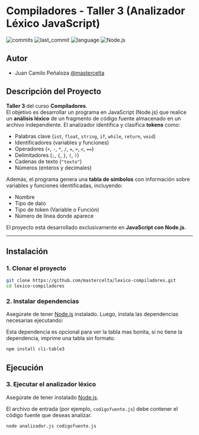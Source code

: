 # Compiladores - Taller 3 (Analizador Léxico JavaScript)

![commits](https://badgen.net/github/commits/mastercelta/lexico-compiladores?icon=github)
![last_commit](https://img.shields.io/github/last-commit/mastercelta/lexico-compiladores)
![language](https://img.shields.io/badge/language-JavaScript-yellow.svg)
![Node.js](https://img.shields.io/badge/runtime-Node.js-green.svg)

## Autor

- Juan Camilo Peñaloza [@mastercelta](https://www.github.com/mastercelta)

## Descripción del Proyecto

**Taller 3** del curso **Compiladores**.  
El objetivo es desarrollar un programa en JavaScript (Node.js) que realice un **análisis léxico** de un fragmento de código fuente almacenado en un archivo independiente. El analizador identifica y clasifica **tokens** como:

- Palabras clave (`int`, `float`, `string`, `if`, `while`, `return`, `void`)
- Identificadores (variables y funciones)
- Operadores (`+`, `-`, `*`, `/`, `=`, `>`, `<`, `==`)
- Delimitadores (`;`, `{`, `}`, `(`, `)`)
- Cadenas de texto (`"texto"`)
- Números (enteros y decimales)

Además, el programa genera una **tabla de símbolos** con información sobre variables y funciones identificadas, incluyendo:

- Nombre
- Tipo de dato
- Tipo de token (Variable o Función)
- Número de línea donde aparece

El proyecto está desarrollado exclusivamente en **JavaScript con Node.js**.

---

## Instalación

### 1. Clonar el proyecto

```bash
git clone https://github.com/mastercelta/lexico-compiladores.git
cd lexico-compiladores
```
### 2. Instalar dependencias

Asegúrate de tener [Node.js](https://nodejs.org/) instalado. Luego, instala las dependencias necesarias ejecutando:

Esta dependencia es opcional para ver la tabla mas bonita, si no tiene la dependencia, imprime una tabla sin formato.

```bash
npm install cli-table3
```

## Ejecución

### 3. Ejecutar el analizador léxico

Asegúrate de tener instalado [Node.js](https://nodejs.org/).

El archivo de entrada (por ejemplo, `codigofuente.js`) debe contener el código fuente que deseas analizar.

```bash
node analizador.js codigofuente.js
```

